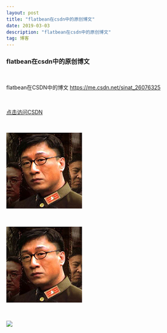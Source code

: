 ```yaml
---
layout: post
title: "flatbean在csdn中的原创博文"
date: 2019-03-03 
description: "flatbean在csdn中的原创博文"
tag: 博客 
---   
```


### flatbean在csdn中的原创博文
<br />

flatbean在CSDN中的博文  https://me.csdn.net/sinat_26076325
  
<br />

[点击访问CSDN](https://me.csdn.net/sinat_26076325) 

<br />

![](/images/avatar.jpg)

<br />

![](/images/avatar.jpg)

<br />

![](/images/posts/markdown/image1.png)

<br>
